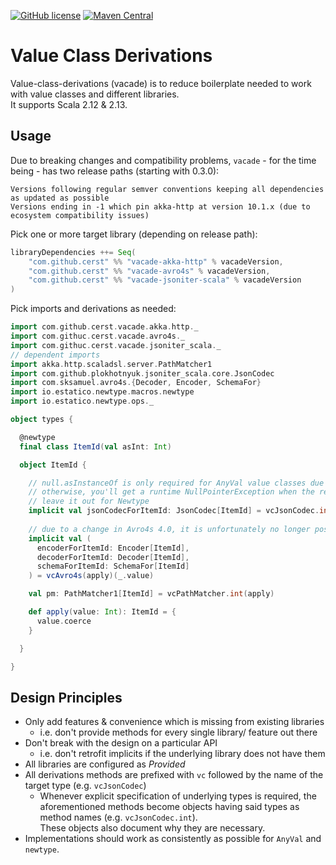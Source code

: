 [![GitHub license](https://img.shields.io/github/license/cerst/vacade)](https://github.com/cerst/vacade/blob/master/LICENSE)
[![Maven Central](https://img.shields.io/maven-central/v/com.github.cerst/vacade-jsoniter-scala_2.13)](https://search.maven.org/search?q=g:com.github.cerst%20AND%20a:vacade-*)



# Value Class Derivations

Value-class-derivations (vacade) is to reduce boilerplate needed to work with value classes and 
different libraries.  
It supports Scala 2.12 & 2.13.

## Usage
Due to breaking changes and compatibility problems, `vacade` - for the time being - has two release paths (starting with 0.3.0):

    Versions following regular semver conventions keeping all dependencies as updated as possible
    Versions ending in -1 which pin akka-http at version 10.1.x (due to ecosystem compatibility issues)

Pick one or more target library (depending on release path):
```scala
libraryDependencies ++= Seq(
    "com.github.cerst" %% "vacade-akka-http" % vacadeVersion,
    "com.github.cerst" %% "vacade-avro4s" % vacadeVersion,
    "com.github.cerst" %% "vacade-jsoniter-scala" % vacadeVersion
)
```

Pick imports and derivations as needed:
```scala
import com.github.cerst.vacade.akka.http._
import com.githuc.cerst.vacade.avro4s._
import com.githuc.cerst.vacade.jsoniter_scala._
// dependent imports
import akka.http.scaladsl.server.PathMatcher1
import com.github.plokhotnyuk.jsoniter_scala.core.JsonCodec
import com.sksamuel.avro4s.{Decoder, Encoder, SchemaFor}
import io.estatico.newtype.macros.newtype
import io.estatico.newtype.ops._

object types {

  @newtype
  final class ItemId(val asInt: Int)

  object ItemId {

    // null.asInstanceOf is only required for AnyVal value classes due to https://github.com/scala/bug/issues/8097
    // otherwise, you'll get a runtime NullPointerException when the resulting codec is first accessed
    // leave it out for Newtype
    implicit val jsonCodecForItemId: JsonCodec[ItemId] = vcJsonCodec.int(apply)(_.asInt, null.asInstanceOf[ItemId])
    
    // due to a change in Avro4s 4.0, it is unfortunately no longer possible to have a single type implementing Encoder & Decoder
    implicit val (
      encoderForItemId: Encoder[ItemId],
      decoderForItemId: Decoder[ItemId],
      schemaForItemId: SchemaFor[ItemId]
    ) = vcAvro4s(apply)(_.value)

    val pm: PathMatcher1[ItemId] = vcPathMatcher.int(apply)

    def apply(value: Int): ItemId = {
      value.coerce
    }

  }

}
```


## Design Principles

* Only add features & convenience which is missing from existing libraries
  * i.e. don't provide methods for every single library/ feature out there 
* Don't break with the design on a particular API
  * i.e. don't retrofit implicits if the underlying library does not have them
* All libraries are configured as _Provided_
* All derivations methods are prefixed with `vc` followed by the name of the target type (e.g. `vcJsonCodec`)
  * Whenever explicit specification of underlying types is required, the aforementioned methods become objects
    having said types as method names (e.g. `vcJsonCodec.int`).  
    These objects also document why they are necessary.
* Implementations should work as consistently as possible for `AnyVal` and `newtype`.
